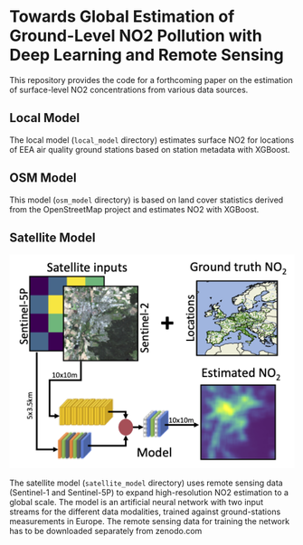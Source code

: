 # Towards Global Estimation of Ground-Level NO2 Pollution with Deep Learning and Remote Sensing

This repository provides the code for a forthcoming paper on the estimation of surface-level NO2 concentrations from various data sources. 

## Local Model
The local model (`local_model` directory) estimates surface NO2 for locations of EEA air quality ground stations based on station metadata with XGBoost.

## OSM Model
This model (`osm_model` directory) is based on land cover statistics derived from the OpenStreetMap project and estimates NO2 with XGBoost.

## Satellite Model

<p align="center">
  <img src="data_figures/figure1_5.png" />
</p>

The satellite model (`satellite_model` directory) uses remote sensing data (Sentinel-1 and Sentinel-5P) to expand high-resolution NO2 estimation to a global scale.
The model is an artificial neural network with two input streams for the different data modalities, trained against ground-stations measurements in Europe.
The remote sensing data for training the network has to be downloaded separately from zenodo.com
